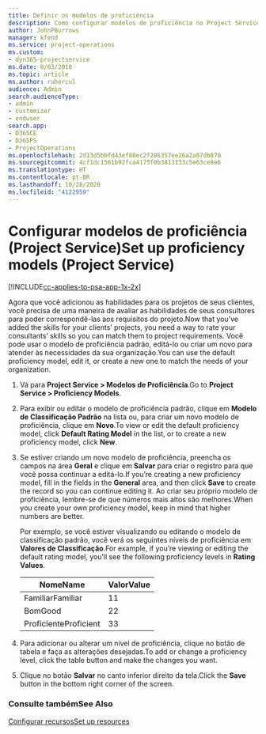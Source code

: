 ```yaml
---
title: Definir os modelos de proficiência
description: Como configurar modelos de proficiência no Project Service
author: JohnPBurrows
manager: kfend
ms.service: project-operations
ms.custom:
- dyn365-projectservice
ms.date: 8/03/2018
ms.topic: article
ms.author: ruhercul
audience: Admin
search.audienceType:
- admin
- customizer
- enduser
search.app:
- D365CE
- D365PS
- ProjectOperations
ms.openlocfilehash: 2d13d5bbfd43ef88ec2f285357ee26a2a87db870
ms.sourcegitcommit: 4cf1dc1561b92fca4175f0b3813133c5e63ce8e6
ms.translationtype: HT
ms.contentlocale: pt-BR
ms.lasthandoff: 10/28/2020
ms.locfileid: "4122959"
---
```

# <a name="set-up-proficiency-models-project-service"></a><span data-ttu-id="c47ab-103">Configurar modelos de proficiência (Project Service)</span><span class="sxs-lookup"><span data-stu-id="c47ab-103">Set up proficiency models (Project Service)</span></span>

[!INCLUDE[cc-applies-to-psa-app-1x-2x](../includes/cc-applies-to-psa-app-1x-2x.md)]

<span data-ttu-id="c47ab-104">Agora que você adicionou as habilidades para os projetos de seus clientes, você precisa de uma maneira de avaliar as habilidades de seus consultores para poder correspondê-las aos requisitos do projeto.</span><span class="sxs-lookup"><span data-stu-id="c47ab-104">Now that you’ve added the skills for your clients’ projects, you need a way to rate your consultants’ skills so you can match them to project requirements.</span></span> <span data-ttu-id="c47ab-105">Você pode usar o modelo de proficiência padrão, editá-lo ou criar um novo para atender às necessidades da sua organização.</span><span class="sxs-lookup"><span data-stu-id="c47ab-105">You can use the default proficiency model, edit it, or create a new one to match the needs of your organization.</span></span>  
  
1.  <span data-ttu-id="c47ab-106">Vá para **Project Service > Modelos de Proficiência**.</span><span class="sxs-lookup"><span data-stu-id="c47ab-106">Go to **Project Service > Proficiency Models**.</span></span>  
  
2.  <span data-ttu-id="c47ab-107">Para exibir ou editar o modelo de proficiência padrão, clique em **Modelo de Classificação Padrão** na lista ou, para criar um novo modelo de proficiência, clique em **Novo**.</span><span class="sxs-lookup"><span data-stu-id="c47ab-107">To view or edit the default proficiency model, click **Default Rating Model** in the list, or to create a new proficiency model, click **New**.</span></span>  
  
3.  <span data-ttu-id="c47ab-108">Se estiver criando um novo modelo de proficiência, preencha os campos na área **Geral** e clique em **Salvar** para criar o registro para que você possa continuar a editá-lo.</span><span class="sxs-lookup"><span data-stu-id="c47ab-108">If you’re creating a new proficiency model, fill in the fields in the **General** area, and then click **Save** to create the record so you can continue editing it.</span></span> <span data-ttu-id="c47ab-109">Ao criar seu próprio modelo de proficiência, lembre-se de que números mais altos são melhores.</span><span class="sxs-lookup"><span data-stu-id="c47ab-109">When you create your own proficiency model, keep in mind that higher numbers are better.</span></span>  
  
     <span data-ttu-id="c47ab-110">Por exemplo, se você estiver visualizando ou editando o modelo de classificação padrão, você verá os seguintes níveis de proficiência em **Valores de Classificação**.</span><span class="sxs-lookup"><span data-stu-id="c47ab-110">For example, if you’re viewing or editing the default rating model, you’ll see the following proficiency levels in **Rating Values**.</span></span>  
  
    |<span data-ttu-id="c47ab-111">Nome</span><span class="sxs-lookup"><span data-stu-id="c47ab-111">Name</span></span>|<span data-ttu-id="c47ab-112">Valor</span><span class="sxs-lookup"><span data-stu-id="c47ab-112">Value</span></span>|  
    |----------|-----------|  
    |<span data-ttu-id="c47ab-113">Familiar</span><span class="sxs-lookup"><span data-stu-id="c47ab-113">Familiar</span></span>|<span data-ttu-id="c47ab-114">1</span><span class="sxs-lookup"><span data-stu-id="c47ab-114">1</span></span>|  
    |<span data-ttu-id="c47ab-115">Bom</span><span class="sxs-lookup"><span data-stu-id="c47ab-115">Good</span></span>|<span data-ttu-id="c47ab-116">2</span><span class="sxs-lookup"><span data-stu-id="c47ab-116">2</span></span>|  
    |<span data-ttu-id="c47ab-117">Proficiente</span><span class="sxs-lookup"><span data-stu-id="c47ab-117">Proficient</span></span>|<span data-ttu-id="c47ab-118">3</span><span class="sxs-lookup"><span data-stu-id="c47ab-118">3</span></span>|  
  
4.  <span data-ttu-id="c47ab-119">Para adicionar ou alterar um nível de proficiência, clique no botão de tabela e faça as alterações desejadas.</span><span class="sxs-lookup"><span data-stu-id="c47ab-119">To add or change a proficiency level, click the table button and make the changes you want.</span></span>  
  
5.  <span data-ttu-id="c47ab-120">Clique no botão **Salvar** no canto inferior direito da tela.</span><span class="sxs-lookup"><span data-stu-id="c47ab-120">Click the **Save** button in the bottom right corner of the screen.</span></span>  
  
### <a name="see-also"></a><span data-ttu-id="c47ab-121">Consulte também</span><span class="sxs-lookup"><span data-stu-id="c47ab-121">See Also</span></span>  
 [<span data-ttu-id="c47ab-122">Configurar recursos</span><span class="sxs-lookup"><span data-stu-id="c47ab-122">Set up resources</span></span>](../psa/set-up-resources.md)

